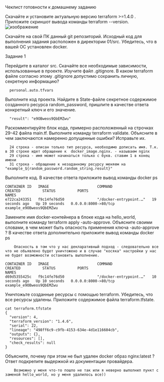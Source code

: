 Чеклист готовности к домашнему заданию

Скачайте и установите актуальную версию terraform >=1.4.0 . Приложите скриншот вывода команды terraform --version.
    ![изображение](https://github.com/gambrilus/devops-netology/assets/100866321/dc05e5ac-4db1-408d-a8be-b34eef1a09fa)

Скачайте на свой ПК данный git репозиторий. Исходный код для выполнения задания расположен в директории 01/src.
Убедитесь, что в вашей ОС установлен docker.
    

Задание 1

Перейдите в каталог src. Скачайте все необходимые зависимости, использованные в проекте.
Изучите файл .gitignore. В каком terraform файле согласно этому .gitignore допустимо сохранить личную, секретную информацию?

      personal.auto.tfvars
      
Выполните код проекта. Найдите в State-файле секретное содержимое созданного ресурса random_password, пришлите в качестве ответа конкретный ключ и его значение.

      "result": "e9OBweos9QbEMZwu"
      
Раскомментируйте блок кода, примерно расположенный на строчках 29-42 файла main.tf. Выполните команду terraform validate. Объясните в чем заключаются намеренно допущенные ошибки? Исправьте их.

      24 строка - описан только тип ресурса, необходимо дописать имя. Т.к. в 30 строке идет обращение к  docker_image.nginx. - называем nginx
      29 строка - имя может начинаться только с букв. ставим 1 в конец имени
      31 строка - обращение к незаданному ресурсу меняем на "example_${random_password.random_string.result}"
      
Выполните код. В качестве ответа приложите вывод команды docker ps
```   docker ps
CONTAINER ID   IMAGE                      COMMAND                  CREATED          STATUS          PORTS                                       NAMES
e722ca243351   f9c14fe76d50               "/docker-entrypoint.…"   19 seconds ago   Up 19 seconds   0.0.0.0:8000->80/tcp                        example_e9OBweos9QbEMZwu
```
Замените имя docker-контейнера в блоке кода на hello_world, выполните команду terraform apply -auto-approve. Объясните своими словами, в чем может быть опасность применения ключа -auto-approve ? 
В качестве ответа дополнительно приложите вывод команды docker ps
    
        Опасность в том что у нас декларативный подход - следовательно все что не обьявлено будет уничтожено и в случае "косяка" настройки у нас не будет возможности остановить выполнение.
```    docker ps
CONTAINER ID   IMAGE                      COMMAND                  CREATED          STATUS          PORTS                                       NAMES
d69d5355425c   f9c14fe76d50               "/docker-entrypoint.…"   10 seconds ago   Up 10 seconds   0.0.0.0:8000->80/tcp                        example_e9OBweos9QbEMZwu
```
    
Уничтожьте созданные ресурсы с помощью terraform. Убедитесь, что все ресурсы удалены. Приложите содержимое файла terraform.tfstate.
```
cat terraform.tfstate
{
  "version": 4,
  "terraform_version": "1.4.6",
  "serial": 22,
  "lineage": "498ff6c9-c9fb-4153-634e-4d1e116604cb",
  "outputs": {},
  "resources": [],
  "check_results": null
}
```
Объясните, почему при этом не был удален docker образ nginx:latest ? Ответ подкрепите выдержкой из документации провайдера.

        Возможно у меня что-то пошло не так или я неверно выполнил пункт с заменой hello_world, но у меня удалилось все))
